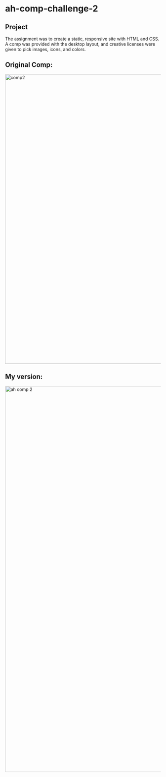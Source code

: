 # ah-comp-challenge-2

## Project 
The assignment was to create a static, responsive site with HTML and CSS. A comp was provided with the desktop layout, and creative licenses were given to pick images, icons, and colors.

## Original Comp:
<img width="935" alt="comp2" src="https://user-images.githubusercontent.com/25447342/28552635-b31a2fe8-70ac-11e7-9bf2-3e2ff051bdd7.png">

## My version:
<img width="1246" alt="ah comp 2" src="https://user-images.githubusercontent.com/25447342/28552631-a9ccff4c-70ac-11e7-8e99-3bd6a77be36b.png">
